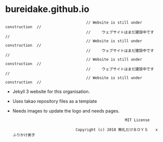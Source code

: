 # bureidake.github.io


                                        // Website is still under construction  //
                                        //     ウェブサイトはまだ建設中です       //
                                        // Website is still under construction  //
                                        //     ウェブサイトはまだ建設中です       //
                                        // Website is still under construction  //
                                        //     ウェブサイトはまだ建設中です       //
                                        // Website is still under construction  //

- Jekyll 3 website for this organisation.
- Uses takao repository files as a template
- Needs images to update the logo and needs pages.



                                                        MIT License

                                  Copyright (c) 2018 無礼だけＢＯＹＳ   ｘ    ふりかけ男子
